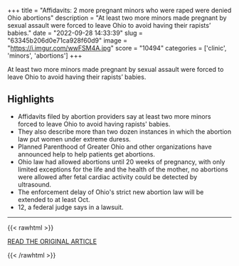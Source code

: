 +++
title = "Affidavits: 2 more pregnant minors who were raped were denied Ohio abortions"
description = "At least two more minors made pregnant by sexual assault were forced to leave Ohio to avoid having their rapists’ babies."
date = "2022-09-28 14:33:39"
slug = "63345b206d0e71ca928f60d9"
image = "https://i.imgur.com/wwFSM4A.jpg"
score = "10494"
categories = ['clinic', 'minors', 'abortions']
+++

At least two more minors made pregnant by sexual assault were forced to leave Ohio to avoid having their rapists’ babies.

## Highlights

- Affidavits filed by abortion providers say at least two more minors forced to leave Ohio to avoid having rapists' babies.
- They also describe more than two dozen instances in which the abortion law put women under extreme duress.
- Planned Parenthood of Greater Ohio and other organizations have announced help to help patients get abortions.
- Ohio law had allowed abortions until 20 weeks of pregnancy, with only limited exceptions for the life and the health of the mother, no abortions were allowed after fetal cardiac activity could be detected by ultrasound.
- The enforcement delay of Ohio's strict new abortion law will be extended to at least Oct.
- 12, a federal judge says in a lawsuit.

---

{{< rawhtml >}}
  <p class="article-category">
    <a target="_blank" href="https://www.cincinnati.com/story/news/2022/09/27/affidavits-2-more-raped-minors-were-denied-ohio-abortions/69520380007/">READ THE ORIGINAL ARTICLE</a>
  </p>
{{< /rawhtml >}}
